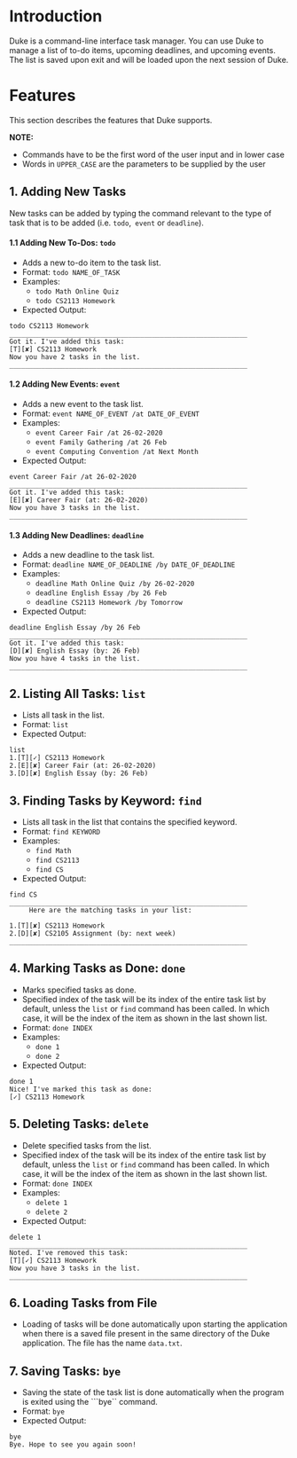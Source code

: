 # Introduction

Duke is a command-line interface task manager. You can use Duke to manage a list of to-do items, upcoming deadlines, and upcoming events. The list is saved upon exit and will be loaded upon the next session of Duke.

# Features

This section describes the features that Duke supports.

<b>NOTE:</b>
* Commands have to be the first word of the user input and in lower case
* Words in ```UPPER_CASE``` are the parameters to be supplied by the user 


## 1. Adding New Tasks

New tasks can be added by typing the command relevant to the type of task that is to be added (i.e. ```todo```,``` event``` or ```deadline```).

#### 1.1 Adding New To-Dos: ```todo```
- Adds a new to-do item to the task list.
- Format: ```todo NAME_OF_TASK```
- Examples: 
   - ```todo Math Online Quiz```
   - ```todo CS2113 Homework```
- Expected Output:
```
todo CS2113 Homework
____________________________________________________________
Got it. I've added this task:
[T][✘] CS2113 Homework
Now you have 2 tasks in the list.
____________________________________________________________
```

#### 1.2 Adding New Events: ```event```
- Adds a new event to the task list.
- Format: ```event NAME_OF_EVENT /at DATE_OF_EVENT```
- Examples: 
   - ```event Career Fair /at 26-02-2020```
   - ```event Family Gathering /at 26 Feb```
   - ```event Computing Convention /at Next Month```
- Expected Output:
```
event Career Fair /at 26-02-2020
____________________________________________________________
Got it. I've added this task:
[E][✘] Career Fair (at: 26-02-2020)
Now you have 3 tasks in the list.
____________________________________________________________
```

#### 1.3 Adding New Deadlines: ```deadline```
- Adds a new deadline to the task list.
- Format: ```deadline NAME_OF_DEADLINE /by DATE_OF_DEADLINE```
- Examples: 
   - ```deadline Math Online Quiz /by 26-02-2020```
   - ```deadline English Essay /by 26 Feb```
   - ```deadline CS2113 Homework /by Tomorrow```
- Expected Output:
```
deadline English Essay /by 26 Feb
____________________________________________________________
Got it. I've added this task:
[D][✘] English Essay (by: 26 Feb)
Now you have 4 tasks in the list.
____________________________________________________________
```

## 2. Listing All Tasks: ```list```
- Lists all task in the list.
- Format: ```list```
- Expected Output:
```
list
1.[T][✓] CS2113 Homework
2.[E][✘] Career Fair (at: 26-02-2020)
3.[D][✘] English Essay (by: 26 Feb)
```

## 3. Finding Tasks by Keyword: ```find```
- Lists all task in the list that contains the specified keyword.
- Format: ```find KEYWORD```
- Examples:
   - ```find Math```
   - ```find CS2113```
   - ```find CS```
- Expected Output:
```
find CS
____________________________________________________________
     Here are the matching tasks in your list:

1.[T][✘] CS2113 Homework
2.[D][✘] CS2105 Assignment (by: next week)
____________________________________________________________
```

## 4.	Marking Tasks as Done: ```done```
- Marks specified tasks as done. 
- Specified index of the task will be its index of the entire task list by default, unless the ```list``` or ```find``` command has been called. In which case, it will be the index of the item as shown in the last shown list.
- Format: ```done INDEX```
- Examples:
   - ```done 1```
   - ```done 2```
- Expected Output:
```
done 1
Nice! I've marked this task as done: 
[✓] CS2113 Homework
```

## 5.	Deleting Tasks: ```delete```
- Delete specified tasks from the list. 
- Specified index of the task will be its index of the entire task list by default, unless the ```list``` or ```find``` command has been called. In which case, it will be the index of the item as shown in the last shown list.
- Format: ```done INDEX```
- Examples:
   - ```delete 1```
   - ```delete 2```
- Expected Output:
```
delete 1
____________________________________________________________
Noted. I've removed this task:
[T][✓] CS2113 Homework
Now you have 3 tasks in the list.
____________________________________________________________
```

## 6. Loading Tasks from File
- Loading of tasks will be done automatically upon starting the application when there is a saved file present in the same directory of the Duke application. The file has the name ```data.txt```.

## 7. Saving Tasks: ```bye```
- Saving the state of the task list is done automatically when the program is exited using the ```bye`` command.
- Format: ```bye```
- Expected Output:

```
bye
Bye. Hope to see you again soon!
```
